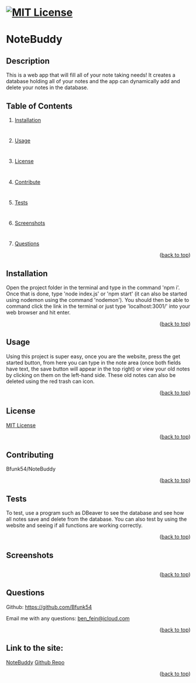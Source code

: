 # [![MIT License](https://img.shields.io/badge/License-MIT-yellow)](https://opensource.org/licenses/MIT)

# NoteBuddy

## Description
This is a web app that will fill all of your note taking needs! It creates a database holding all of your notes and the app can dynamically add and delete your notes in the database.

## Table of Contents
1. [Installation](#installation)
#
2. [Usage](#usage)
#
3. [License](#license)
#
4. [Contribute](#contributing)
#
5. [Tests](#tests)
#
6. [Screenshots](#screenshots)
#
7. [Questions](#questions)

<p align="right">(<a href="#mit-license">back to top</a>)</p>

## Installation
Open the project folder in the terminal and type in the command 'npm i'. Once that is done, type 'node index.js' or 'npm start' (it can also be started using nodemon using the command 'nodemon'). You should then be able to command click the link in the terminal or just type 'localhost:3001/' into your web browser and hit enter.
<p align="right">(<a href="#mit-license">back to top</a>)</p>

## Usage
Using this project is super easy, once you are the website, press the get started button, from here you can type in the note area (once both fields have text, the save button will appear in the top right) or view your old notes by clicking on them on the left-hand side. These old notes can also be deleted using the red trash can icon.
<p align="right">(<a href="#mit-license">back to top</a>)</p>

## License
[MIT License](https://opensource.org/licenses/MIT)
<p align="right">(<a href="#mit-license">back to top</a>)</p>

## Contributing
Bfunk54/NoteBuddy
<p align="right">(<a href="#mit-license">back to top</a>)</p>

## Tests
To test, use a program such as DBeaver to see the database and see how all notes save and delete from the database. You can also test by using the website and seeing if all functions are working correctly.
<p align="right">(<a href="#mit-license">back to top</a>)</p>

## Screenshots
![]()
<p align="right">(<a href="mit-license">back to top</a>)</p>

## Questions
Github: https://github.com/Bfunk54

Email me with any questions: ben_fein@icloud.com
<p align="right">(<a href="#mit-license">back to top</a>)</p>

## Link to the site:
[NoteBuddy]()
[Github Repo]()
<p align="right">(<a href="#mit-license">back to top</a>)</p>
